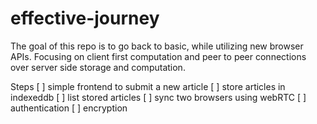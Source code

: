 # effective-journey

The goal of this repo is to go back to basic, while utilizing new browser APIs. Focusing on client first computation and peer to peer connections over server side storage and computation.

Steps
[ ] simple frontend to submit a new article
[ ] store articles in indexeddb
[ ] list stored articles
[ ] sync two browsers using webRTC
[ ] authentication
[ ] encryption
